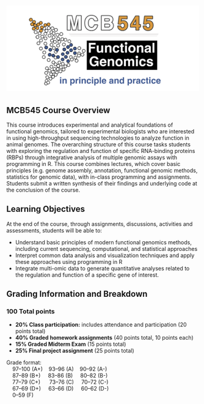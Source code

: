  # <img src="Images/MCB545-logo.png" width="600px">

## MCB545 Course Overview

This course introduces experimental and analytical foundations of functional genomics, tailored to experimental biologists who are interested in using high-throughput sequencing technologies to analyze function in animal genomes. The overarching structure of this course tasks students with exploring the regulation and function of specific RNA-binding proteins (RBPs) through integrative analysis of multiple genomic assays with programming in R. This course combines lectures, which cover basic principles (e.g. genome assembly, annotation, functional genomic methods, statistics for genomic data), with in-class programming and assignments. Students submit a written synthesis of their findings and underlying code at the conclusion of the course.


## Learning Objectives

At the end of the course, through assignments, discussions, activities and assessments, students will be able to:
- Understand basic principles of modern functional genomics methods, including current sequencing, computational, and statistical approaches
- Interpret common data analysis and visualization techniques and apply these approaches using programming in R
- Integrate multi-omic data to generate quantitative analyses related to the regulation and function of a specific gene of interest.


## Grading Information and Breakdown

### 100 Total points  

- **20% Class participation:** includes attendance and participation (20 points total) 
- **40% Graded homework assignments** (40 points total, 10 points each)
- **15% Graded Midterm Exam** (15 points total)
- **25% Final project assignment** (25 points total)

Grade format:  
    97–100 (A+)    93–96 (A)    90–92 (A-)       
    87–89  (B+)     83–86 (B)     80–82 (B-)  
    77–79  (C+)      73–76 (C)     70–72 (C-)  
    67–69  (D+)     63–66 (D)     60–62 (D-)  
    0–59   (F)
